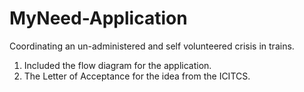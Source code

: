# MyNeed-Application

Coordinating an un-administered and self volunteered crisis in trains.

1) Included the flow diagram for the application.
2) The Letter of Acceptance for the idea from the ICITCS. 
